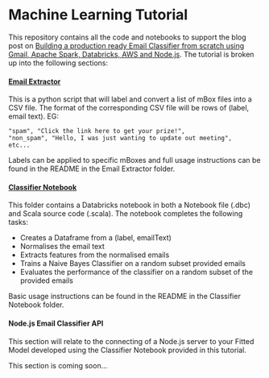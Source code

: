 # Machine Learning Tutorial

This repository contains all the code and notebooks to support the blog post on [Building a production ready Email Classifier from scratch using Gmail, Apache Spark, Databricks, AWS and Node.js](http://seeddigital.co).
The tutorial is broken up into the following sections:

#### [Email Extractor](https://github.com/TimonSotiropoulos/machine-learning-tutorial/tree/master/Email-Extractor)

This is a python script that will label and convert a list of mBox files into a CSV file. The format of the corresponding CSV file will be rows of (label, email text). EG:

	"spam", "Click the link here to get your prize!",
	"non_spam", "Hello, I was just wanting to update out meeting",
	etc...
	
Labels can be applied to specific mBoxes and full usage instructions can be found in the README in the Email Extractor folder.

#### [Classifier Notebook](https://github.com/TimonSotiropoulos/machine-learning-tutorial/tree/master/Classifier-Notebook)

This folder contains a Databricks notebook in both a Notebook file (.dbc) and Scala source code (.scala). The notebook completes the following tasks:

- Creates a Dataframe from a (label, emailText)
- Normalises the email text
- Extracts features from the normalised emails
- Trains a Naive Bayes Classifier on a random subset provided emails
- Evaluates the performance of the classifier on a random subset of the provided emails

Basic usage instructions can be found in the README in the Classifier Notebook folder.

#### Node.js Email Classifier API

This section will relate to the connecting of a Node.js server to your Fitted Model developed using the Classifier Notebook provided in this tutorial. 

This section is coming soon...

